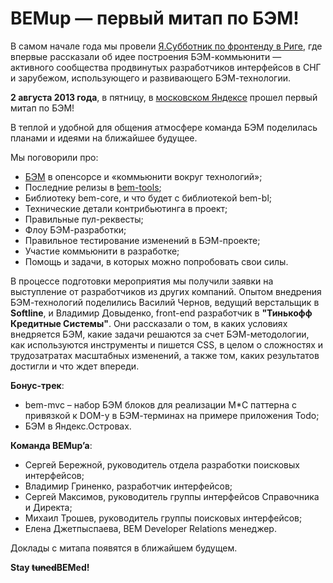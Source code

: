 # BEMup — первый митап по БЭМ!

В самом начале года мы провели [Я.Субботник по фронтенду в Риге](https://events.yandex-team.ru/events/yasubbotnik/riga-apr-2013/),
где впервые рассказали об идее построения БЭМ-коммьюнити — активного сообщества продвинутых
разработчиков интерфейсов в СНГ и зарубежом, использующего и развивающего БЭМ-технологии.

**2 августа 2013 года**, в пятницу, в [московском Яндексе](https://company.yandex.ru/contacts/redrose/) прошел первый
митап по БЭМ!

В теплой и удобной для общения атмосфере команда БЭМ поделилась планами и идеями на ближайшее будущее.

Мы поговорили про:

* [БЭМ](https://ru.bem.info/) в опенсорсе и «коммьюнити вокруг технологий»;
* Последние релизы в [bem-tools](https://ru.bem.info/tools/bem/bem-tools/);
* Библиотеку bem-core, и что будет с библиотекой bem-bl;
* Технические детали контрибьютинга в проект;
* Правильные пул-реквесты;
* Флоу БЭМ-разработки;
* Правильное тестирование изменений в БЭМ-проекте;
* Участие коммьюнити в разработке;
* Помощь и задачи, в которых можно попробовать свои силы.

В процессе подготовки мероприятия мы получили заявки на выступление от разработчиков из других компаний.
Опытом внедрения БЭМ-технологий поделились Василий Чернов, ведущий верстальщик в **Softline**, и Владимир Довыденко,
front-end разработчик в **"Тинькофф Кредитные Системы"**. Они рассказали о том, в каких условиях внедряется БЭМ,
какие задачи решаются за счет БЭМ-методологии, как используются инструменты и пишется CSS, в целом о сложностях
и трудозатратах масштабных изменений, а также том, каких результатов достигли и что ждет впереди.

**Бонус-трек**:

* bem-mvc – набор БЭМ блоков для реализации M*C паттерна с привязкой к DOM-у в БЭМ-терминах на примере приложения Todo;
* БЭМ в Яндекс.Островах.

**Команда BEMup’a**:

* Сергей Бережной, руководитель отдела разработки поисковых интерфейсов;
* Владимир Гриненко, разработчик интерфейсов;
* Сергей Максимов, руководитель группы интерфейсов Справочника и Директа;
* Михаил Трошев, руководитель группы поисковых интерфейсов;
* Елена Джетпыспаева, BEM Developer Relations менеджер.

Доклады с митапа появятся в ближайшем будущем. 

**Stay ~~tuned~~BEMed!**

